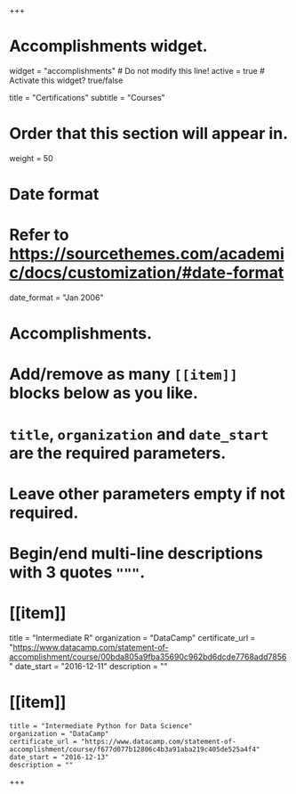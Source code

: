 +++
# Accomplishments widget.
widget = "accomplishments"  # Do not modify this line!
active = true  # Activate this widget? true/false

title = "Certifications"
subtitle = "Courses"

# Order that this section will appear in.
weight = 50

# Date format
#   Refer to https://sourcethemes.com/academic/docs/customization/#date-format
date_format = "Jan 2006"

# Accomplishments.
#   Add/remove as many `[[item]]` blocks below as you like.
#   `title`, `organization` and `date_start` are the required parameters.
#   Leave other parameters empty if not required.
#   Begin/end multi-line descriptions with 3 quotes `"""`.

# [[item]]
  title = "Intermediate R"
  organization = "DataCamp"
  certificate_url = "https://www.datacamp.com/statement-of-accomplishment/course/00bda805a9fba35690c962bd6dcde7768add7856"
  date_start = "2016-12-11"
  description = ""

# [[item]]
    title = "Intermediate Python for Data Science"
    organization = "DataCamp"
    certificate_url = "https://www.datacamp.com/statement-of-accomplishment/course/f677d077b12806c4b3a91aba219c405de525a4f4"
    date_start = "2016-12-13"
    description = ""
+++
